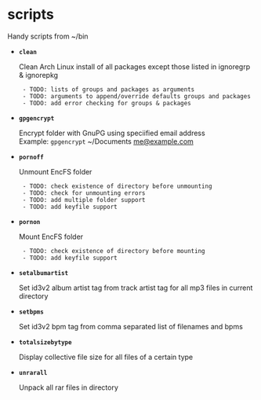 # scripts
Handy scripts from ~/bin

 * **`clean`**

    Clean Arch Linux install of all packages except those listed in ignoregrp & ignorepkg

        - TODO: lists of groups and packages as arguments
        - TODO: arguments to append/override defaults groups and packages
        - TODO: add error checking for groups & packages

 * **`gpgencrypt`**

    Encrypt folder with GnuPG using speciified email address  
    Example: `gpgencrypt` ~/Documents me@example.com
 
 * **`pornoff`**

    Unmount EncFS folder

        - TODO: check existence of directory before unmounting
        - TODO: check for unmounting errors
        - TODO: add multiple folder support
        - TODO: add keyfile support

 * **`pornon`**

    Mount EncFS folder

        - TODO: check existence of directory before mounting
        - TODO: add keyfile support

 * **`setalbumartist`**

    Set id3v2 album artist tag from track artist tag for all mp3 files in current directory

 * **`setbpms`**

    Set id3v2 bpm tag from comma separated list of filenames and bpms

 * **`totalsizebytype`**

    Display collective file size for all files of a certain type

 * **`unrarall`**

    Unpack all rar files in directory
